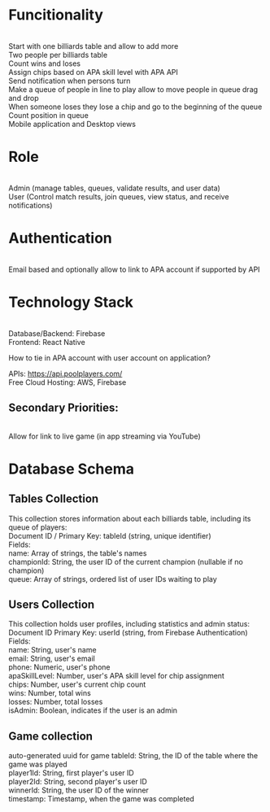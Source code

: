 <h1>Funcitionality</h1><br>
Start with one billiards table and allow to add more<br>
Two people per billiards table<br>
Count wins and loses<br>
Assign chips based on APA skill level with APA API<br>
Send notification when persons turn<br>
Make a queue of people in line to play allow to move people in queue drag and drop<br>
When someone loses they lose a chip and go to the beginning of the queue<br>
Count position in queue<br>
Mobile application and Desktop views<br>

<h1>Role</h1><br>
Admin (manage tables, queues, validate results, and user data)<br>
User (Control match results, join queues, view status, and receive notifications)<br>

<h1>Authentication</h1><br>
Email based and optionally allow to link to APA account if supported by API<br>

<h1>Technology Stack</h1><br>
Database/Backend: Firebase<br>
Frontend: React Native<br>

How to tie in APA account with user account on application?

APIs: https://api.poolplayers.com/<br>
Free Cloud Hosting: AWS, Firebase<br>

<h2>Secondary Priorities:</h2><br>
Allow for link to live game (in app streaming via YouTube)<br>
<h1>Database Schema</h1>
<h2>Tables Collection</h2>
This collection stores information about each billiards table, including its queue of players:<br>
Document ID / Primary Key: tableId (string, unique identifier)<br>
Fields:<br>
name: Array of strings, the table's names<br>
championId: String, the user ID of the current champion (nullable if no champion)<br>
queue: Array of strings, ordered list of user IDs waiting to play <br>

<h2>Users Collection</h2>
This collection holds user profiles, including statistics and admin status:<br>
Document ID Primary Key: userId (string, from Firebase Authentication)<br>
Fields:<br>
name: String, user's name<br>
email: String, user's email<br>
phone: Numeric, user's phone <br>
apaSkillLevel: Number, user's APA skill level for chip assignment<br>
chips: Number, user's current chip count<br>
wins: Number, total wins<br>
losses: Number, total losses<br>
isAdmin: Boolean, indicates if the user is an admin<br>


<h2>Game collection</h2>
auto-generated uuid for game
tableId: String, the ID of the table where the game was played<br>
player1Id: String, first player's user ID<br>
player2Id: String, second player's user ID<br>
winnerId: String, the user ID of the winner<br>
timestamp: Timestamp, when the game was completed<br>

